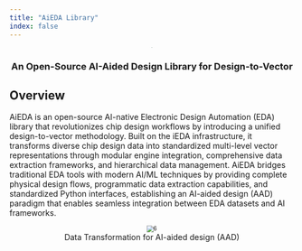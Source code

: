 ```yaml
---
title: "AiEDA Library"
index: false
---
```


<center><img src="/res/images/logo/AiEDA.png" alt="6" style="zoom:7%;"/></center>

<div align="center">
<h3> An Open-Source AI-Aided Design Library for Design-to-Vector </h3>
</div>



## **Overview**

AiEDA is an open-source AI-native Electronic Design Automation (EDA) library that revolutionizes chip design workflows by introducing a unified design-to-vector methodology. Built on the iEDA infrastructure, it transforms diverse chip design data into standardized multi-level vector representations through modular engine integration, comprehensive data extraction frameworks, and hierarchical data management. AiEDA bridges traditional EDA tools with modern AI/ML techniques by providing complete physical design flows, programmatic data extraction capabilities, and standardized Python interfaces, establishing an AI-aided design (AAD) paradigm that enables seamless integration between EDA datasets and AI frameworks. 

<center><img src="/res/images/aieda/datavector.png" alt="6" style="zoom:70%;"/></center>
<center>Data Transformation for AI-aided design (AAD)</center>
